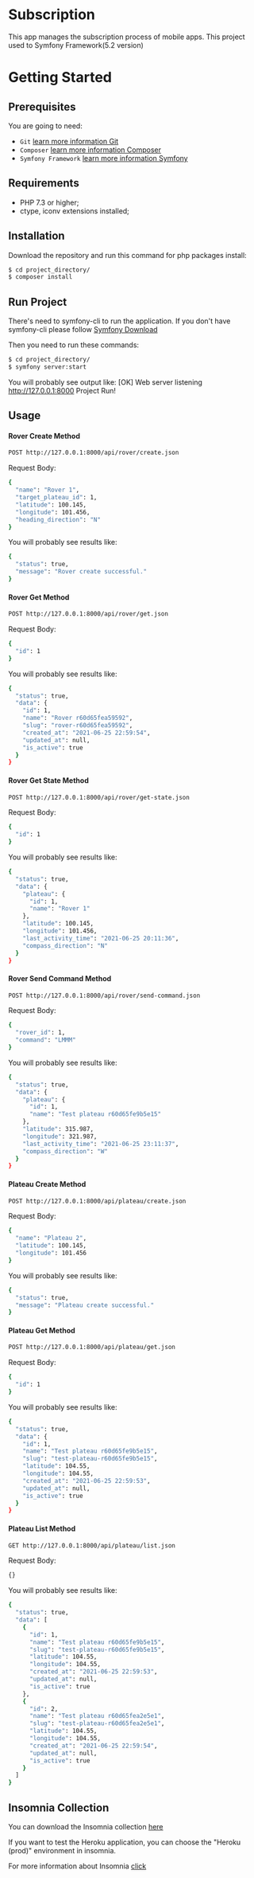 Subscription
========================

This app manages the subscription process of mobile apps.
This project used to Symfony Framework(5.2 version)

# Getting Started

## Prerequisites

You are going to need:

- `Git` [learn more information Git][1]
- `Composer` [learn more information Composer][2]
- `Symfony Framework` [learn more information Symfony][3]

Requirements
------------

* PHP 7.3 or higher;
* ctype, iconv extensions installed;

Installation
------------

Download the repository and run this command for php packages install:

```bash
$ cd project_directory/
$ composer install
```

Run Project
-----

There's need to symfony-cli to run the application. If you don't have symfony-cli please follow [Symfony Download][4]

Then you need to run these commands:

```bash
$ cd project_directory/
$ symfony server:start
```
You will probably see output like: [OK] Web server listening http://127.0.0.1:8000 Project Run!

Usage
-----

#### Rover Create Method

```bash
POST http://127.0.0.1:8000/api/rover/create.json
```
Request Body:
```bash
{
  "name": "Rover 1",
  "target_plateau_id": 1,	
  "latitude": 100.145,
  "longitude": 101.456,
  "heading_direction": "N"
}
```

You will probably see results like:
```bash
{
  "status": true,
  "message": "Rover create successful."
}
```

#### Rover Get Method

```bash
POST http://127.0.0.1:8000/api/rover/get.json
```
Request Body:
```bash
{
  "id": 1
}
```

You will probably see results like:
```bash
{
  "status": true,
  "data": {
    "id": 1,
    "name": "Rover r60d65fea59592",
    "slug": "rover-r60d65fea59592",
    "created_at": "2021-06-25 22:59:54",
    "updated_at": null,
    "is_active": true
  }
}
```

#### Rover Get State Method

```bash
POST http://127.0.0.1:8000/api/rover/get-state.json
```
Request Body:
```bash
{
  "id": 1
}
```

You will probably see results like:
```bash
{
  "status": true,
  "data": {
    "plateau": {
      "id": 1,
      "name": "Rover 1"
    },
    "latitude": 100.145,
    "longitude": 101.456,
    "last_activity_time": "2021-06-25 20:11:36",
    "compass_direction": "N"
  }
}
```

#### Rover Send Command Method

```bash
POST http://127.0.0.1:8000/api/rover/send-command.json
```
Request Body:
```bash
{
  "rover_id": 1,
  "command": "LMMM"
}
```

You will probably see results like:
```bash
{
  "status": true,
  "data": {
    "plateau": {
      "id": 1,
      "name": "Test plateau r60d65fe9b5e15"
    },
    "latitude": 315.987,
    "longitude": 321.987,
    "last_activity_time": "2021-06-25 23:11:37",
    "compass_direction": "W"
  }
}
```

#### Plateau Create Method

```bash
POST http://127.0.0.1:8000/api/plateau/create.json
```
Request Body:
```bash
{
  "name": "Plateau 2",
  "latitude": 100.145,
  "longitude": 101.456
}
```

You will probably see results like:
```bash
{
  "status": true,
  "message": "Plateau create successful."
}
```

#### Plateau Get Method

```bash
POST http://127.0.0.1:8000/api/plateau/get.json
```
Request Body:
```bash
{
  "id": 1
}
```

You will probably see results like:
```bash
{
  "status": true,
  "data": {
    "id": 1,
    "name": "Test plateau r60d65fe9b5e15",
    "slug": "test-plateau-r60d65fe9b5e15",
    "latitude": 104.55,
    "longitude": 104.55,
    "created_at": "2021-06-25 22:59:53",
    "updated_at": null,
    "is_active": true
  }
}
```

#### Plateau List Method

```bash
GET http://127.0.0.1:8000/api/plateau/list.json
```
Request Body:
```bash
{}
```

You will probably see results like:
```bash
{
  "status": true,
  "data": [
    {
      "id": 1,
      "name": "Test plateau r60d65fe9b5e15",
      "slug": "test-plateau-r60d65fe9b5e15",
      "latitude": 104.55,
      "longitude": 104.55,
      "created_at": "2021-06-25 22:59:53",
      "updated_at": null,
      "is_active": true
    },
    {
      "id": 2,
      "name": "Test plateau r60d65fea2e5e1",
      "slug": "test-plateau-r60d65fea2e5e1",
      "latitude": 104.55,
      "longitude": 104.55,
      "created_at": "2021-06-25 22:59:54",
      "updated_at": null,
      "is_active": true
    }
  ]
}
```

Insomnia Collection
-----
You can download the Insomnia collection [here](Insomnia_collection.json)

If you want to test the Heroku application, you can choose the "Heroku (prod)" environment in insomnia.

For more information about Insomnia [click][5]

[1]: https://git-scm.com/
[2]: https://getcomposer.org/
[3]: https://symfony.com/
[4]: https://symfony.com/download
[5]: https://insomnia.rest/